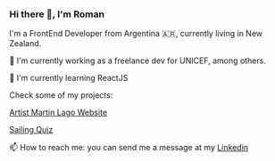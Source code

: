 ### Hi there 👋, I'm Roman

I'm a FrontEnd Developer from Argentina 🇦🇷, currently living in New Zealand.

🔭 I'm currently working as a freelance dev for UNICEF, among others.

🌱 I'm currently learning ReactJS

Check some of my projects:

[Artist Martin Lago Website](https://martinlago.netlify.app/ "martinlago.netlify.app")

[Sailing Quiz](https://romandescotte.github.io/sailing-quiz/ "romandescotte.github.io/sailing-quiz")

📫 How to reach me: you can send me a message at my [Linkedin](https://www.linkedin.com/in/roman-descotte/ "www.linkedin.com/in/roman-descotte")

<!--
**romandescotte/romandescotte** is a ✨ _special_ ✨ repository because its `README.md` (this file) appears on your GitHub profile.

Here are some ideas to get you started:

- 🔭 I’m currently working on ...
- c I’m currently learning ...
- 👯 I’m looking to collaborate on ...
- 🤔 I’m looking for help with ...
- 💬 Ask me about ...
- 📫 How to reach me: ...
- 😄 Pronouns: ...
- ⚡ Fun fact: ...
-->
